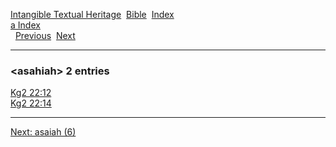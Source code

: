 [Intangible Textual Heritage](../../index)  [Bible](../index) 
[Index](index)   
[a Index](_a_)  
  [Previous](c00753)  [Next](c00755) 

------------------------------------------------------------------------

### &lt;asahiah&gt; 2 entries

[Kg2 22:12](../kjv/kg2022.htm#012)  
[Kg2 22:14](../kjv/kg2022.htm#014)  

------------------------------------------------------------------------

[Next: asaiah (6)](c00755)
